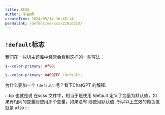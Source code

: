 ```yaml
---
title: SCSS
author: 李嘉明
createTime: 2024/05/14 16:45:14
permalink: /defensive-css/220id51m/
---
```


## `!default`标志


我们在一些UI主题库中经常会看到这样的一些写法：

```scss
$--color-primary: #f90;

$--color-primary: #409EFF !default;
```

为什么要加一个 `!default` 呢？看下ChatGPT 的解释:

:::tip
也就是说 在scss 文件中，相当于是使用 !default 定义了变量为默认值，如果有相同的变量则使用那个变量，如果没有 则使用默认值 ,所以以上生效的颜色值就是  `#f90`
:::